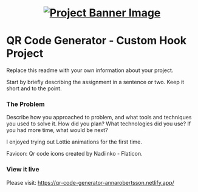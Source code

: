 <h1 align="center">
  <a href="">
    <img src="/src/assets/custom-hooks.svg" alt="Project Banner Image">
  </a>
</h1>

# QR Code Generator - Custom Hook Project

Replace this readme with your own information about your project.

Start by briefly describing the assignment in a sentence or two. Keep it short and to the point.

### The Problem

Describe how you approached to problem, and what tools and techniques you used to solve it. How did you plan? What technologies did you use? If you had more time, what would be next?

I enjoyed trying out Lottie animations for the first time.

Favicon: Qr code icons created by Nadiinko - Flaticon.

### View it live

Please visit: https://qr-code-generator-annarobertsson.netlify.app/
